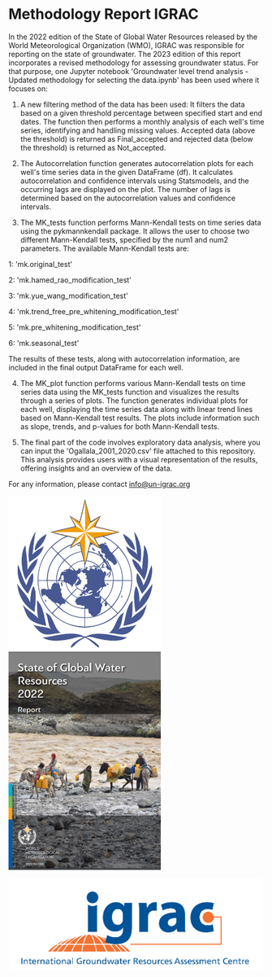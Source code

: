 # Methodology Report IGRAC
In the 2022 edition of the State of Global Water Resources released by the World Meteorological Organization (WMO), IGRAC was responsible for reporting on the state of groundwater. The 2023 edition of this report incorporates a revised methodology for assessing groundwater status.
For that purpose, one Jupyter notebook 'Groundwater level trend analysis - Updated methodology for selecting the data.ipynb' has been used where it focuses on: 

1) A new filtering method of the data has been used: It filters the data based on a given threshold percentage between specified start and end dates. The function then performs a monthly analysis of each well's time series, identifying and handling missing values. Accepted data (above the threshold) is returned as Final_accepted and rejected data (below the threshold) is returned as Not_accepted. 

2) The Autocorrelation function generates autocorrelation plots for each well's time series data in the given DataFrame (df). It calculates autocorrelation and confidence intervals using Statsmodels, and the occurring lags are displayed on the plot. The number of lags is determined based on the autocorrelation values and confidence intervals.

3) The MK_tests function performs Mann-Kendall tests on time series data using the pykmannkendall package. It allows the user to choose two different Mann-Kendall tests, specified by the num1 and num2 parameters. The available Mann-Kendall tests are:

1: 'mk.original_test'

2: 'mk.hamed_rao_modification_test'

3: 'mk.yue_wang_modification_test'

4: 'mk.trend_free_pre_whitening_modification_test'

5: 'mk.pre_whitening_modification_test'

6: 'mk.seasonal_test'

The results of these tests, along with autocorrelation information, are included in the final output DataFrame for each well.

4) The MK_plot function performs various Mann-Kendall tests on time series data using the MK_tests function and visualizes the results through a series of plots. The function generates individual plots for each well, displaying the time series data along with linear trend lines based on Mann-Kendall test results. The plots include information such as slope, trends, and p-values for both Mann-Kendall tests.

5) The final part of the code involves exploratory data analysis, where you can input the 'Ogallala_2001_2020.csv' file attached to this repository. This analysis provides users with a visual representation of the results, offering insights and an overview of the data.

For any information, please contact info@un-igrac.org

<img src="WMO.jpg" alt="WMO Image" width="300"> <img src="Report_2022_front_page.png" alt="Report" width="300"> <div style="text-align:center;">
    <img src="igrac_logo.png" alt="IGRAC" width="500">
</div> 

